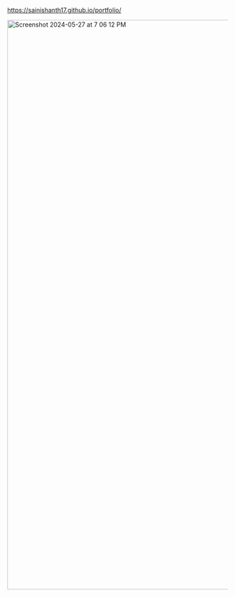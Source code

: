 https://sainishanth17.github.io/portfolio/

<img width="1299" alt="Screenshot 2024-05-27 at 7 06 12 PM" src="https://github.com/sainishanth17/portfolio/assets/107995995/daf766e6-f044-442d-b262-06cb24de7c3c">
